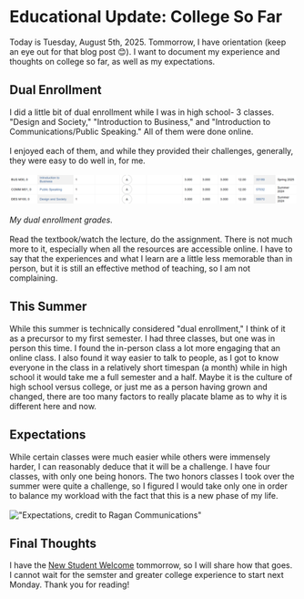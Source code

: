 # Educational Update: College So Far
Today is Tuesday, August 5th, 2025. Tommorrow, I have orientation (keep an eye out for that blog post 😊). I want to document my experience and thoughts on college so far, as well as my expectations. 

## Dual Enrollment
I did a little bit of dual enrollment while I was in high school- 3 classes. "Design and Society," "Introduction to Business," and "Introduction to Communications/Public Speaking." All of them were done online. <br><br>
I enjoyed each of them, and while they provided their challenges, generally, they were easy to do well in, for me. <br><br>
!["Grades"](https://github.com/CaptainSapphire/PH-s-Blog/blob/main/assets/August%202025/Screenshot%202025-08-05%20112131.png?raw=true)<br><br>
*My dual enrollment grades.* <br><br>
Read the textbook/watch the lecture, do the assignment. There is not much more to it, especially when all the resources are accessible online. I have to say that the experiences and what I learn are a little less memorable than in person, but it is still an effective method of teaching, so I am not complaining. 

## This Summer
While this summer is technically considered "dual enrollment," I think of it as a precursor to my first semester. I had three classes, but one was in person this time. I found the in-person class a lot more engaging that an online class. I also found it way easier to talk to people, as I got to know everyone in the class in a relatively short timespan (a month) while in high school it would take me a full semester and a half. Maybe it is the culture of high school versus college, or just me as a person having grown and changed, there are too many factors to really placate blame as to why it is different here and now. 

## Expectations
While certain classes were much easier while others were immensely harder, I can reasonably deduce that it will be a challenge. I have four classes, with only one being honors. The two honors classes I took over the summer were quite a challenge, so I figured I would take only one in order to balance my workload with the fact that this is a new phase of my life. <br><br>
!["Expectations, credit to Ragan Communications"](https://www.ragan.com/wp-content/uploads/2021/06/managing-expectations.jpg)

## Final Thoughts
I have the [New Student Welcome](https://www.moorparkcollege.edu/departments/student-services/outreach-office/new-student-welcome) tommorrow, so I will share how that goes. I cannot wait for the semster and greater college experience to start next Monday. Thank you for reading!
